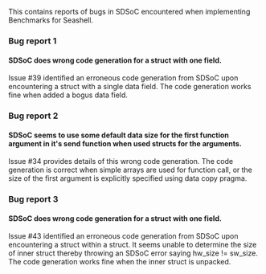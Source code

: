 This contains reports of bugs in SDSoC encountered when implementing Benchmarks for Seashell.

### Bug report 1 
#### SDSoC does wrong code generation for a struct with one field.
Issue #39 identified an erroneous code generation from SDSoC upon encountering a struct with a single data field. The code generation works fine when added a bogus data field.

### Bug report 2
#### SDSoC seems to use some default data size for the first function argument in it's send function when used structs for the arguments.
Issue #34 provides details of this wrong code generation. The code generation is correct when simple arrays are used for function call, or the size of the first argument is explicitly specified using data copy pragma.

### Bug report 3 
#### SDSoC does wrong code generation for a struct with one field.
Issue #43 identified an erroneous code generation from SDSoC upon encountering a struct within a struct. It seems unable to determine the size of inner struct thereby throwing an SDSoC error saying hw_size != sw_size. The code generation works fine when the inner struct is unpacked.
